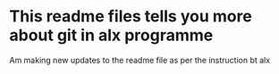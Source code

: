 
<h1>This readme files tells you more about git in alx programme</h1>

<p>Am making new updates to the readme file as per the instruction bt alx</p>
